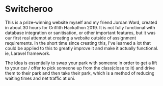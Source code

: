 # Switcheroo
This is a prize-winning website myself and my friend Jordan Ward, created in about 30 hours for Griffith Hackathon 2019. It is not fully functional with database integration or sanitisation, or other important features, but it was our first real attempt at creating a website outside of assignment requirements. In the short time since creating this, I've learned a lot that could be applied to this to greatly improve it and make it actually functional. ie, Laravel framework. 

The idea is essentially to swap your park with someone in order to get a lift to your car / offer to pick someone up from the class(close to it) and drive them to their park and then take their park, which is a method of reducing waiting times and net traffic at uni. 
